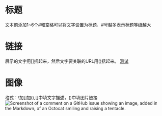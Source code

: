 # 标题
文本前添加1~6个#和空格可以将文字设置为标题，#号越多表示标题等级越大

# 链接
展示的文字用[]括起来，然后文字要关联的URL用()括起来。
[测试](http://www.ever2022.com)

# 图像
格式：!加[]加(),[]中填文字描述，()中填图片链接
![Screenshot of a comment on a GitHub issue showing an image, added in the Markdown, of an Octocat smiling and raising a tentacle.](https://myoctocat.com/assets/images/base-octocat.svg)
